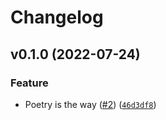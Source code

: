 # Changelog

<!--next-version-placeholder-->

## v0.1.0 (2022-07-24)
### Feature
* Poetry is the way ([#2](https://github.com/wheegee/sentential-gw/issues/2)) ([`46d3df8`](https://github.com/wheegee/sentential-gw/commit/46d3df8675bd464abbfb863a6d1fe60bc36f870e))
